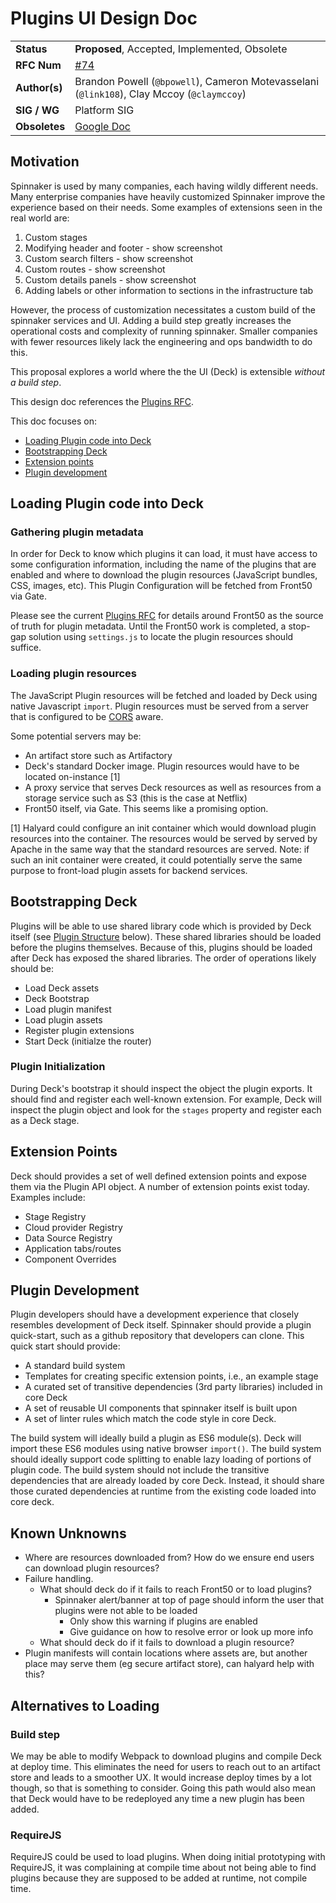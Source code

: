 
# Plugins UI Design Doc
| | |
|-|-|
| **Status** | **Proposed**, Accepted, Implemented, Obsolete |
| **RFC  Num** | [#74](https://github.com/spinnaker/community/pull/74) |
| **Author(s)** | Brandon Powell (`@bpowell`), Cameron Motevasselani (`@link108`), Clay Mccoy (`@claymccoy`) | Chris Thielen (`@christopherthielen`)
| **SIG / WG** | Platform SIG |
| **Obsoletes** | [Google Doc](https://docs.google.com/document/d/16WmRSziTJsSBZ1kuKUfVleLAYMIxmfvz/edit) |

## Motivation
Spinnaker is used by many companies, each having wildly different needs.  Many enterprise companies have heavily customized Spinnaker improve the experience based on their needs.  Some examples of extensions seen in the real world are: 

1. Custom stages
2. Modifying header and footer - show screenshot
3. Custom search filters - show screenshot
4. Custom routes - show screenshot
5. Custom details panels - show screenshot
6. Adding labels or other information to sections in the infrastructure tab
 
However, the process of customization necessitates a custom build of the spinnaker services and UI.  Adding a build step greatly increases the operational costs and complexity of running spinnaker.  Smaller companies with fewer resources likely lack the engineering and ops bandwidth to do this.

This proposal explores a world where the the UI (Deck) is extensible _without a build step_.  
  
This design doc references the [Plugins RFC](./plugins.md).

This doc focuses on:
* [Loading Plugin code into Deck](#Loading-Plugin-code-into-Deck)
* [Bootstrapping Deck](#Bootstraping-Deck)
* [Extension points](#Extension-Points)
* [Plugin development](#Plugin-development)

## Loading Plugin code into Deck

### Gathering plugin metadata
In order for Deck to know which plugins it can load, it must have access to some configuration information, including the name of the plugins that are enabled and where to download the plugin resources (JavaScript bundles, CSS, images, etc).  This Plugin Configuration will be fetched from Front50 via Gate.

Please see the current [Plugins RFC](./plugins.md) for details around Front50 as the source of truth for plugin metadata.  Until the Front50 work is completed, a stop-gap solution using `settings.js` to locate the plugin resources should suffice.

### Loading plugin resources
The JavaScript Plugin resources will be fetched and loaded by Deck using native Javascript `import`.  Plugin resources must be served from a server that is configured to be [CORS](https://developer.mozilla.org/en-US/docs/Web/HTTP/CORS) aware.

Some potential servers may be:
- An artifact store such as Artifactory
- Deck's standard Docker image.  Plugin resources would have to be located on-instance [1]
- A proxy service that serves Deck resources as well as resources from a storage service such as S3 (this is the case at Netflix)
- Front50 itself, via Gate.  This seems like a promising option.

[1] Halyard could configure an init container which would download plugin resources into the container.  The resources would be served by served by Apache in the same way that the standard resources are served.  Note: if such an init container were created, it could potentially serve the same purpose to front-load plugin assets for backend services.

## Bootstrapping Deck
Plugins will be able to use shared library code which is provided by Deck itself (see [Plugin Structure](#plugin-structure) below).  These shared libraries should be loaded before the plugins themselves.  Because of this, plugins should be loaded after Deck has exposed the shared libraries.  The order of operations likely should be:

- Load Deck assets
- Deck Bootstrap
- Load plugin manifest
- Load plugin assets
- Register plugin extensions
- Start Deck (initialze the router)

### Plugin Initialization

During Deck's bootstrap it should inspect the object the plugin exports.  It should find and register each well-known extension. For example, Deck will inspect the plugin object and look for the `stages` property and register each as a Deck stage.

## Extension Points

Deck should provides a set of well defined extension points and expose them via the Plugin API object.  A number of extension points exist today.  Examples include:

- Stage Registry
- Cloud provider Registry
- Data Source Registry
- Application tabs/routes
- Component Overrides

## Plugin Development

Plugin developers should have a development experience that closely resembles development of Deck itself.  Spinnaker should provide a plugin quick-start, such as a github repository that developers can clone. This quick start should provide:

- A standard build system
- Templates for creating specific extension points, i.e., an example stage
- A curated set of transitive dependencies (3rd party libraries) included in core Deck
- A set of reusable UI components that spinnaker itself is built upon
- A set of linter rules which match the code style in core Deck.

The build system will ideally build a plugin as ES6 module(s).  Deck will import these ES6 modules using native browser `import()`.  The build system should ideally support code splitting to enable lazy loading of portions of plugin code.  The build system should not include the transitive dependencies that are already loaded by core Deck. Instead, it should share those curated dependencies at runtime from the existing code loaded into core deck.  

## Known Unknowns
* Where are resources downloaded from? How do we ensure end users can download plugin resources?
* Failure handling.  
  * What should deck do if it fails to reach Front50 or to load plugins?
    * Spinnaker alert/banner at top of page should inform the user that plugins were not able to be loaded
      * Only show this warning if plugins are enabled
      * Give guidance on how to resolve error or look up more info
  * What should deck do if it fails to download a plugin resource? 
* Plugin manifests will contain locations where assets are, but another place may serve them (eg secure artifact store), can halyard help with this?

## Alternatives to Loading

### Build step
We may be able to modify Webpack to download plugins and compile Deck at deploy time. This eliminates the need for users to reach out to an artifact store and leads to a smoother UX. It would increase deploy times by a lot though, so that is something to consider. Going this path would also mean that Deck would have to be redeployed any time a new plugin has been added.

### RequireJS
RequireJS could be used to load plugins. When doing initial prototyping with RequireJS, it was complaining at compile time about not being able to find plugins because they are supposed to be added at runtime, not compile time. 
